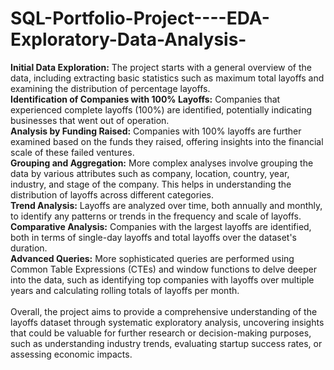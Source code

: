 # SQL-Portfolio-Project----EDA-Exploratory-Data-Analysis-

**Initial Data Exploration:** The project starts with a general overview of the data, including extracting basic statistics such as maximum total layoffs and examining the distribution of percentage layoffs. <br /> 
**Identification of Companies with 100% Layoffs:** Companies that experienced complete layoffs (100%) are identified, potentially indicating businesses that went out of operation. <br /> 
**Analysis by Funding Raised:** Companies with 100% layoffs are further examined based on the funds they raised, offering insights into the financial scale of these failed ventures. <br /> 
**Grouping and Aggregation:** More complex analyses involve grouping the data by various attributes such as company, location, country, year, industry, and stage of the company. This helps in understanding the distribution of layoffs across different categories. <br /> 
**Trend Analysis:** Layoffs are analyzed over time, both annually and monthly, to identify any patterns or trends in the frequency and scale of layoffs. <br /> 
**Comparative Analysis:** Companies with the largest layoffs are identified, both in terms of single-day layoffs and total layoffs over the dataset's duration. <br /> 
**Advanced Queries:** More sophisticated queries are performed using Common Table Expressions (CTEs) and window functions to delve deeper into the data, such as identifying top companies with layoffs over multiple years and calculating rolling totals of layoffs per month. <br /> 
<br />
Overall, the project aims to provide a comprehensive understanding of the layoffs dataset through systematic exploratory analysis, uncovering insights that could be valuable for further research or decision-making purposes, such as understanding industry trends, evaluating startup success rates, or assessing economic impacts.
